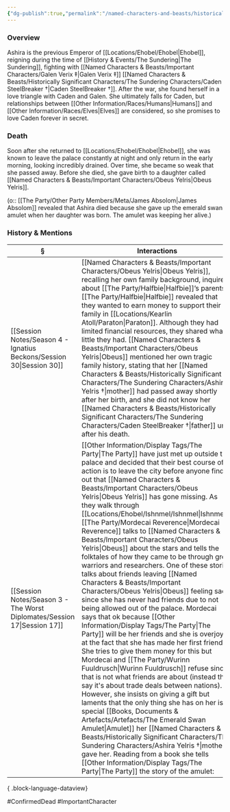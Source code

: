 ```yaml
---
{"dg-publish":true,"permalink":"/named-characters-and-beasts/historically-significant-characters/the-sundering-characters/ashira-yelris/","tags":["NPC"],"updated":"2025-08-10T13:28:14.800+01:00"}
---
```



### Overview
Ashira is the previous Emperor of [[Locations/Ehobel/Ehobel\|Ehobel]], reigning during the time of [[History & Events/The Sundering\|The Sundering]], fighting with [[Named Characters & Beasts/Important Characters/Galen Verix ‡\|Galen Verix ‡]] [[Named Characters & Beasts/Historically Significant  Characters/The Sundering Characters/Caden SteelBreaker †\|Caden SteelBreaker †]]. After the war, she found herself in a love triangle with Caden and Galen. She ultimately falls for Caden, but relationships between [[Other Information/Races/Humans\|Humans]] and [[Other Information/Races/Elves\|Elves]] are considered, so she promises to love Caden forever in secret.

### Death
Soon after she returned to [[Locations/Ehobel/Ehobel\|Ehobel]], she was known to leave the palace constantly at night and only return in the early morning, looking incredibly drained. Over time, she became so weak that she passed away. Before she died, she gave birth to a daughter called [[Named Characters & Beasts/Important Characters/Obeus Yelris\|Obeus Yelris]].

(o:: [[The Party/Other Party Members/Meta/James Absolom\|James Absolom]] revealed that Ashira died because she gave up the emerald swan amulet when her daughter was born. The amulet was keeping her alive.)

### History & Mentions
| §                                                                           | Interactions                                                                                                                                                                                                                                                                                                                                                                                                                                                                                                                                                                                                                                                                                                                                                                                                                                                                                                                                                                                                                                                                                                                             |
| --------------------------------------------------------------------------- | ---------------------------------------------------------------------------------------------------------------------------------------------------------------------------------------------------------------------------------------------------------------------------------------------------------------------------------------------------------------------------------------------------------------------------------------------------------------------------------------------------------------------------------------------------------------------------------------------------------------------------------------------------------------------------------------------------------------------------------------------------------------------------------------------------------------------------------------------------------------------------------------------------------------------------------------------------------------------------------------------------------------------------------------------------------------------------------------------------------------------------------------- |
| [[Session Notes/Season 4 - Ignatius Beckons/Session 30\|Session 30]]     | [[Named Characters & Beasts/Important Characters/Obeus Yelris\|Obeus Yelris]], recalling her own family background, inquired about [[The Party/Halfbie\|Halfbie]]’s parents. [[The Party/Halfbie\|Halfbie]] revealed that they wanted to earn money to support their family in [[Locations/Kearlin Atoll/Paraton\|Paraton]]. Although they had limited financial resources, they shared what little they had. [[Named Characters & Beasts/Important Characters/Obeus Yelris\|Obeus]] mentioned her own tragic family history, stating that her [[Named Characters & Beasts/Historically Significant  Characters/The Sundering Characters/Ashira Yelris †\|mother]] had passed away shortly after her birth, and she did not know her [[Named Characters & Beasts/Historically Significant  Characters/The Sundering Characters/Caden SteelBreaker †\|father]] until after his death.                                                                                                                                                                                                                                                                                                                                                                                                                                                                                                                                                                                                                        |
| [[Session Notes/Season 3 - The Worst Diplomates/Session 17\|Session 17]] | [[Other Information/Display Tags/The Party\|The Party]] have just met up outside the palace and decided that their best course of action is to leave the city before anyone finds out that [[Named Characters & Beasts/Important Characters/Obeus Yelris\|Obeus Yelris]] has gone missing. As they walk through [[Locations/Ehobel/Ishnmel/Ishnmel\|Ishnmel]], [[The Party/Mordecai Reverence\|Mordecai Reverence]] talks to [[Named Characters & Beasts/Important Characters/Obeus Yelris\|Obeus]] about the stars and tells the folktales of how they came to be through great warriors and researchers. One of these stories talks about friends leaving [[Named Characters & Beasts/Important Characters/Obeus Yelris\|Obeus]] feeling sad since she has never had friends due to not being allowed out of the palace. Mordecai says that ok because [[Other Information/Display Tags/The Party\|The Party]] will be her friends and she is overjoyed at the fact that she has made her first friends. She tries to give them money for this but Mordecai and [[The Party/Wurinn Fuuldrusch\|Wurinn Fuuldrusch]] refuse since that is not what friends are about (instead they say it's about trade deals between nations). However, she insists on giving a gift but laments that the only thing she has on her is a special [[Books, Documents & Artefacts/Artefacts/The Emerald Swan Amulet\|Amulet]] her [[Named Characters & Beasts/Historically Significant  Characters/The Sundering Characters/Ashira Yelris †\|mother]] gave her. Reading from a book she tells [[Other Information/Display Tags/The Party\|The Party]] the story of the amulet: |

{ .block-language-dataview}

#ConfirmedDead #ImportantCharacter 